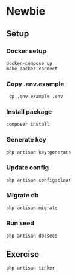 # Newbie
## Setup
### Docker setup
```angular2html
docker-compose up
make docker-connect
```

### Copy .env.example
```angular2html
 cp .env.example .env
```

### Install package
```angular2html
composer install
```

### Generate key
```angular2html
php artisan key:generate
```
### Update config
```angular2html
php artisan config:clear
```

### Migrate db
```angular2html
php artisan migrate
```

### Run seed
```angular2html
php artisan db:seed
```

## Exercise

```angular2html
php artisan tinker
```
